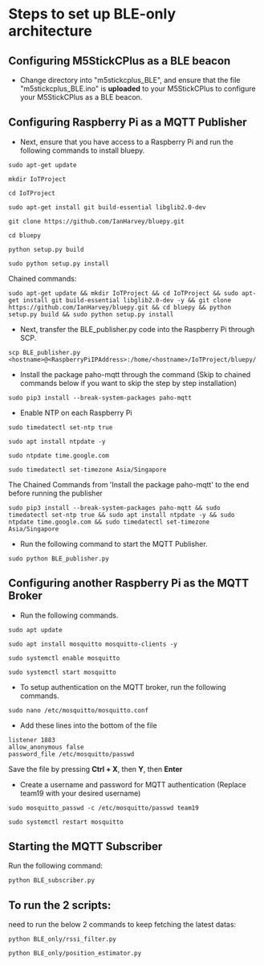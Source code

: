 # Steps to set up BLE-only architecture
## Configuring M5StickCPlus as a BLE beacon
- Change directory into "m5stickcplus_BLE", and ensure that the file "m5stickcplus_BLE.ino" is **uploaded** to your M5StickCPlus to configure your M5StickCPlus as a BLE beacon.
## Configuring Raspberry Pi as a MQTT Publisher
- Next, ensure that you have access to a Raspberry Pi and run the following commands to install bluepy.

```
sudo apt-get update
```

```
mkdir IoTProject
```
```
cd IoTProject
```
```
sudo apt-get install git build-essential libglib2.0-dev 
```
```
git clone https://github.com/IanHarvey/bluepy.git
```
```
cd bluepy
```
```
python setup.py build
```
```
sudo python setup.py install
```

Chained commands:
```
sudo apt-get update && mkdir IoTProject && cd IoTProject && sudo apt-get install git build-essential libglib2.0-dev -y && git clone https://github.com/IanHarvey/bluepy.git && cd bluepy && python setup.py build && sudo python setup.py install
```

- Next, transfer the BLE_publisher.py code into the Raspberry Pi through SCP. 
```
scp BLE_publisher.py <hostname>@<RaspberryPiIPAddress>:/home/<hostname>/IoTProject/bluepy/
```

- Install the package paho-mqtt through the command (Skip to chained commands below if you want to skip the step by step installation)
```
sudo pip3 install --break-system-packages paho-mqtt
```
- Enable NTP on each Raspberry Pi
```
sudo timedatectl set-ntp true
```
```
sudo apt install ntpdate -y
```
```
sudo ntpdate time.google.com
```
```
sudo timedatectl set-timezone Asia/Singapore

```

The Chained Commands from 'Install the package paho-mqtt' to the end before running the publisher
```
sudo pip3 install --break-system-packages paho-mqtt && sudo timedatectl set-ntp true && sudo apt install ntpdate -y && sudo ntpdate time.google.com && sudo timedatectl set-timezone Asia/Singapore
```


- Run the following command to start the MQTT Publisher.
```
sudo python BLE_publisher.py
``` 


## Configuring another Raspberry Pi as the MQTT Broker
- Run the following commands.
```
sudo apt update
```
```
sudo apt install mosquitto mosquitto-clients -y
```
```
sudo systemctl enable mosquitto
```
```
sudo systemctl start mosquitto
```

- To setup authentication on the MQTT broker, run the following commands.
```
sudo nano /etc/mosquitto/mosquitto.conf
```
- Add these lines into the bottom of the file 
```
listener 1883
allow_anonymous false
password_file /etc/mosquitto/passwd
```
Save the file by pressing **Ctrl + X**, then **Y**, then **Enter**
- Create a username and password for MQTT authentication (Replace team19 with your desired username)
```
sudo mosquitto_passwd -c /etc/mosquitto/passwd team19 
```
```
sudo systemctl restart mosquitto
```
## Starting the MQTT Subscriber
Run the following command:
```
python BLE_subscriber.py
```


## To run the 2 scripts:
need to run the below 2 commands to keep fetching the latest datas:
```
python BLE_only/rssi_filter.py
```
```
python BLE_only/position_estimator.py
```